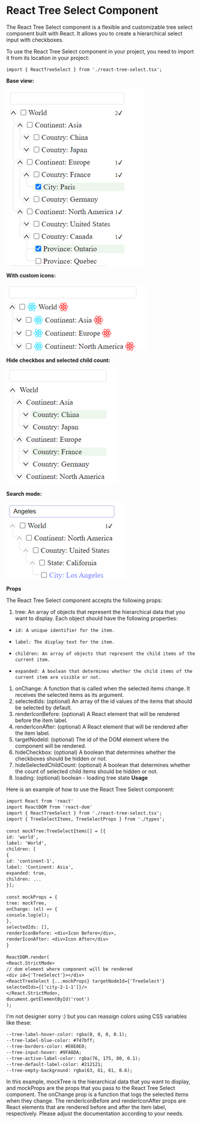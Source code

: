 # **React Tree Select Component**

The React Tree Select component is a flexible and customizable tree select component built with React. It allows you to
create a hierarchical select input with checkboxes.

To use the React Tree Select component in your project, you need to import it from its location in your project:

````
import { ReactTreeSelect } from './react-tree-select.tsx';
````

**Base view:**

![img_1.png](img_1.png)

**With custom icons:**

![img.png](img.png)

**Hide checkbox and selected child count:**

![img_2.png](img_2.png)

**Search mode:**

![img_3.png](img_3.png)

**Props**

The React Tree Select component accepts the following props:

1. tree: An array of objects that represent the hierarchical data that you want to display. Each object should have the
   following properties:

*     id: A unique identifier for the item.
*     label: The display text for the item.
*     children: An array of objects that represent the child items of the current item.
*     expanded: A boolean that determines whether the child items of the current item are visible or not.

1. onChange: A function that is called when the selected items change. It receives the selected items as its argument.
2. selectedIds: (optional) An array of the id values of the items that should be selected by default.
3. renderIconBefore: (optional) A React element that will be rendered before the item label.
4. renderIconAfter: (optional) A React element that will be rendered after the item label.
5. targetNodeId: (optional) The id of the DOM element where the component will be rendered.
6. hideCheckbox: (optional) A boolean that determines whether the checkboxes should be hidden or not.
7. hideSelectedChildCount: (optional) A boolean that determines whether the count of selected child items should be
   hidden or not.
8. loading: (optional) boolean - loading tree state
   **Usage**

Here is an example of how to use the React Tree Select component:

```
import React from 'react'
import ReactDOM from 'react-dom'
import { ReactTreeSelect } from './react-tree-select.tsx';
import { TreeSelectItems, TreeSelectProps } from './types';

const mockTree:TreeSelectItems[] = [{
id: 'world',
label: 'World',
children: [
{
id: 'continent-1',
label: 'Continent: Asia',
expanded: true,
children: ...
}];

const mockProps = {
tree: mockTree,
onChange: (el) => {
console.log(el);
},
selectedIds: [],
renderIconBefore: <div>Icon Before</div>,
renderIconAfter: <div>Icon After</div>
}

ReactDOM.render(
<React.StrictMode>
// dom element where component will be rendered
<div id={'TreeSelect'}></div>
<ReactTreeSelect {...mockProps} targetNodeId={'TreeSelect'} selectedIds={['city-2-1-1']}/>
</React.StrictMode>,
document.getElementById('root')
);
```

I'm not designer sorry :) but you can reassign colors using CSS variables like these:

```
--tree-label-hover-color: rgba(0, 0, 0, 0.1);
--tree-label-blue-color: #747bff;
--tree-borders-color: #E0E0E0;
--tree-input-hover: #9FA8DA;
--tree-active-label-color: rgba(76, 175, 80, 0.1);
--tree-default-label-color: #212121;
--tree-empty-background: rgba(63, 61, 61, 0.6);
```

In this example, mockTree is the hierarchical data that you want to display, and mockProps are the props that you pass
to the React Tree Select component. The onChange prop is a function that logs the selected items when they change. The
renderIconBefore and renderIconAfter props are React elements that are rendered before and after the item label,
respectively. Please adjust the documentation according to your needs.
